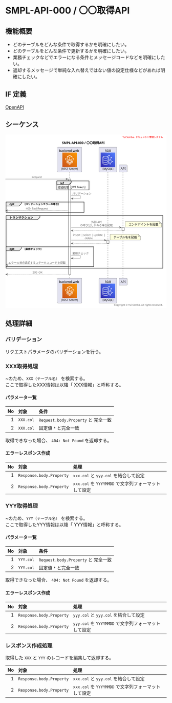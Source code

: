 # SMPL-API-000 / 〇〇取得API

## 機能概要

- どのテーブルをどんな条件で取得するかを明確にしたい。
- どのテーブルをどんな条件で更新するかを明確にしたい。
- 業務チェックなどでエラーになる条件とメッセージコードなどを明確にしたい。
- 返却するメッセージで単純な入れ替えではない値の設定仕様などがあれば明確にしたい。

## IF 定義

[OpenAPI](../../../interface/open-api/)

## シーケンス

![sequence](../../../diagrams/plantuml/output/02_backend/api/features/SMPL-API-000_template.svg)

## 処理詳細

### バリデーション

リクエストパラメータのバリデーションを行う。

### XXX取得処理

~のため、`XXX（テーブル名）` を検索する。  
ここで取得したXXX情報は以降「 XXX情報」と呼称する。

#### パラメータ一覧

| No | 対象        | 条件                             |
|---:|:----------|:-------------------------------|
|  1 | `XXX.col` | `Request.body.Property` と 完全一致 |
|  2 | `XXX.col` | 固定値 `*` と完全一致                  |

取得できなった場合、 `404: Not Found` を返却する。

#### エラーレスポンス作成

| No | 対象                       | 処理                                    |
|---:|:-------------------------|:--------------------------------------|
|  1 | `Response.body.Property` | `xxx.col` と `yyy.col` を結合して設定         |
|  2 | `Response.body.Property` | `xxx.col` を `YYYYMMDD` で文字列フォーマットして設定 |

### YYY取得処理

~のため、`YYY（テーブル名）` を検索する。  
ここで取得したYYY情報は以降「 YYY情報」と呼称する。

#### パラメータ一覧

| No | 対象        | 条件                             |
|---:|:----------|:-------------------------------|
|  1 | `YYY.col` | `Request.body.Property` と 完全一致 |
|  2 | `YYY.col` | 固定値 `*` と完全一致                  |

取得できなった場合、 `404: Not Found` を返却する。

#### エラーレスポンス作成

| No | 対象                       | 処理                                    |
|---:|:-------------------------|:--------------------------------------|
|  1 | `Response.body.Property` | `yyy.col` と `yyy.col` を結合して設定         |
|  2 | `Response.body.Property` | `yyy.col` を `YYYYMMDD` で文字列フォーマットして設定 |

### レスポンス作成処理

取得した `XXX` と `YYY` のレコードを編集して返却する。

| No | 対象                       | 処理                                    |
|---:|:-------------------------|:--------------------------------------|
|  1 | `Response.body.Property` | `xxx.col` と `yyy.col` を結合して設定         |
|  2 | `Response.body.Property` | `xxx.col` を `YYYYMMDD` で文字列フォーマットして設定 |
